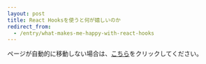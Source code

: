 ```yaml
---
layout: post
title: React Hooksを使うと何が嬉しいのか
redirect_from:
  - /entry/what-makes-me-happy-with-react-hooks
---
```


<p>ページが自動的に移動しない場合は、<a href="https://zenn.dev/fukuchiharuki/articles/3407fa2a079e90">こちら</a>をクリックしてください。</p>

<script type="text/javascript">
    setTimeout(function() {
        window.location.href = "https://zenn.dev/fukuchiharuki/articles/3407fa2a079e90";
    }, 1000);
</script>

